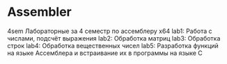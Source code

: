 # Assembler
4sem
Лабораторные за 4 семестр по ассемблеру x64
lab1: Работа с числами, подсчёт выражения
lab2: Обработка матриц
lab3: Обработка строк
lab4: Обработка вещественных чисел
lab5: Разработка функций на языке Ассемблера и встраивание их в программы на языке C
